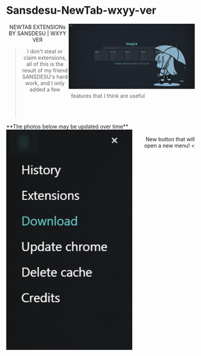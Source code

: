 # Sansdesu-NewTab-wxyy-ver

<img src="./png/preview.png" width="337" align=right />
<div align=center>

NEWTAB EXTENSIONs BY SANSDESU | WXYY VER

> I don't steal or claim extensions, all of this is the result of my friend SANSDESU's hard work, and I only added a few features that I think are useful
</br></br></br></br>
<div align=left>**The photos below may be updated over time**</div>
&nbsp<img src="./png/mymod.png" width="337" align=left />
</div>

<div align=right>
New button that will open a new menu! <
</div>
